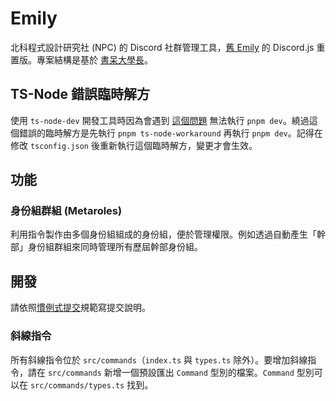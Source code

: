 # Emily

北科程式設計研究社 (NPC) 的 Discord 社群管理工具，[舊 Emily][Java Emily] 的 Discord.js 重置版。專案結構是基於 [書呆大學長][ai-chatbot]。

[Java Emily]: https://github.com/ntut-xuan/NPC-Emily
[ai-chatbot]: https://github.com/chenghsuanho/ai-chatbot

## TS-Node 錯誤臨時解方

使用 `ts-node-dev` 開發工具時因為會遇到 [這個問題][ts-node#2000] 無法執行 `pnpm dev`。繞過這個錯誤的臨時解方是先執行 `pnpm ts-node-workaround` 再執行 `pnpm dev`。記得在修改 `tsconfig.json` 後重新執行這個臨時解方，變更才會生效。

[ts-node#2000]: https://github.com/TypeStrong/ts-node/issues/2000

## 功能

### 身份組群組 (Metaroles)

利用指令製作由多個身份組組成的身份組，便於管理權限。例如透過自動產生「幹部」身份組群組來同時管理所有歷屆幹部身份組。

## 開發

請依照[慣例式提交][Conventional Commits]規範寫提交說明。

[Conventional Commits]: https://www.conventionalcommits.org/zh-hant/v1.0.0/

### 斜線指令

所有斜線指令位於 `src/commands`（`index.ts` 與 `types.ts` 除外）。要增加斜線指令，請在 `src/commands` 新增一個預設匯出 `Command` 型別的檔案。`Command` 型別可以在 `src/commands/types.ts` 找到。
